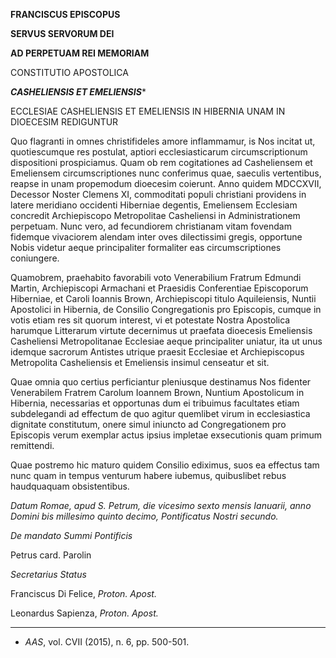 **FRANCISCUS EPISCOPUS**

**SERVUS SERVORUM DEI**

**AD PERPETUAM REI MEMORIAM**

CONSTITUTIO APOSTOLICA

***CASHELIENSIS ET EMELIENSIS****

ECCLESIAE CASHELIENSIS ET EMELIENSIS IN HIBERNIA UNAM IN DIOECESIM REDIGUNTUR

Quo flagranti in omnes christifideles amore inflammamur, is Nos incitat ut, quotiescumque res postulat, aptiori ecclesiasticarum circumscriptionum dispositioni prospiciamus. Quam ob rem cogitationes ad Casheliensem et Emeliensem circumscriptiones nunc conferimus quae, saeculis vertentibus, reapse in unam propemodum dioecesim coierunt. Anno quidem MDCCXVII, Decessor Noster Clemens XI, commoditati populi christiani providens in latere meridiano occidenti Hiberniae degentis, Emeliensem Ecclesiam concredit Archiepiscopo Metropolitae Casheliensi in Administrationem perpetuam. Nunc vero, ad fecundiorem christianam vitam fovendam fidemque vivaciorem alendam inter oves dilectissimi gregis, opportune Nobis videtur aeque principaliter formaliter eas circumscriptiones coniungere.

Quamobrem, praehabito favorabili voto Venerabilium Fratrum Edmundi Martin, Archiepiscopi Armachani et Praesidis Conferentiae Episcoporum Hiberniae, et Caroli Ioannis Brown, Archiepiscopi titulo Aquileiensis, Nuntii Apostolici in Hibernia, de Consilio Congregationis pro Episcopis, cumque in votis etiam res sit quorum interest, vi et potestate Nostra Apostolica harumque Litterarum virtute decernimus ut praefata dioecesis Emeliensis Casheliensi Metropolitanae Ecclesiae aeque principaliter uniatur, ita ut unus idemque sacrorum Antistes utrique praesit Ecclesiae et Archiepiscopus Metropolita Casheliensis et Emeliensis insimul censeatur et sit.

Quae omnia quo certius perficiantur pleniusque destinamus Nos fidenter Venerabilem Fratrem Carolum Ioannem Brown, Nuntium Apostolicum in Hibernia, necessarias et opportunas dum ei tribuimus facultates etiam subdelegandi ad effectum de quo agitur quemlibet virum in ecclesiastica dignitate constitutum, onere simul iniuncto ad Congregationem pro Episcopis verum exemplar actus ipsius impletae exsecutionis quam primum remittendi.

Quae postremo hic maturo quidem Consilio ediximus, suos ea effectus tam nunc quam in tempus venturum habere iubemus, quibuslibet rebus haudquaquam obsistentibus.

*Datum Romae, apud S. Petrum, die vicesimo sexto mensis Ianuarii, anno Domini bis millesimo quinto decimo, Pontificatus Nostri secundo.*

*De mandato Summi Pontificis*

Petrus card. Parolin

*Secretarius Status*

Franciscus Di Felice, *Proton. Apost.*

Leonardus Sapienza, *Proton. Apost.*

* * *

* *AAS*, vol. CVII (2015), n. 6, pp. 500-501.